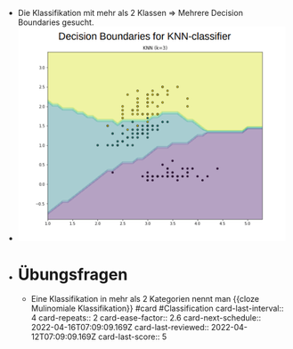 - Die Klassifikation mit mehr als 2 Klassen => Mehrere Decision Boundaries gesucht.
- ![image.png](../assets/image_1647938277626_0.png)
- # Übungsfragen
	- Eine Klassifikation in mehr als 2 Kategorien nennt man {{cloze Mulinomiale Klassifikation}} #card #Classification
	  card-last-interval:: 4
	  card-repeats:: 2
	  card-ease-factor:: 2.6
	  card-next-schedule:: 2022-04-16T07:09:09.169Z
	  card-last-reviewed:: 2022-04-12T07:09:09.169Z
	  card-last-score:: 5